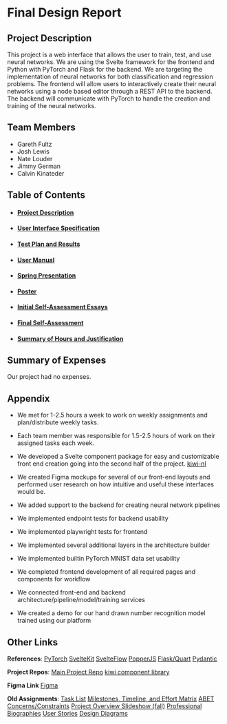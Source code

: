 # Final Design Report

## Project Description

This project is a web interface that allows the user to train, test, and use neural networks. We are using the Svelte framework for the frontend and Python with PyTorch and Flask for the backend. We are targeting the implementation of neural networks for both classification and regression problems. The frontend will allow users to interactively create their neural networks using a node based editor through a REST API to the backend. The backend will communicate with PyTorch to handle the creation and training of the neural networks.

## Team Members

- Gareth Fultz
- Josh Lewis
- Nate Louder
- Jimmy German
- Calvin Kinateder

## Table of Contents

- #### [Project Description](https://github.com/pyralasis/SeniorDesignProject/blob/main/Project-Description.md)

- #### [User Interface Specification](https://www.figma.com/design/BoLnRORyGomz3sUFlLOOzk/Senior-Front-end-Design?node-id=0-1&p=f&t=VVRexctC4xtQmlEG-0)

- #### [Test Plan and Results](https://github.com/pyralasis/SeniorDesignProject/blob/main/Testing%20and%20Results.md)

- #### [User Manual](https://github.com/pyralasis/SeniorDesignProject/tree/main/User%20Manual)

- #### [Spring Presentation](https://docs.google.com/presentation/d/141edAaBxRUM8S1l3F08-8b7pLQNYeFp4M8CgQbTlMbg/)

- #### [Poster](https://github.com/pyralasis/SeniorDesignProject/blob/main/PosterSubmission.pdf)

- #### [Initial Self-Assessment Essays](https://github.com/pyralasis/SeniorDesignProject/tree/main/essays)

- #### [Final Self-Assessment](https://github.com/pyralasis/SeniorDesignProject/tree/main/self-assessments)

- #### [Summary of Hours and Justification](https://github.com/pyralasis/SeniorDesignProject/blob/main/Hours%20Tracking.xlsx)


## Summary of Expenses

Our project had no expenses.

## Appendix

- We met for 1-2.5 hours a week to work on weekly assignments and plan/distribute weekly tasks.
- Each team member was responsible for 1.5-2.5 hours of work on their assigned tasks each week.
- We developed a Svelte component package for easy and customizable front end creation going into the second half of the project. [kiwi-nl](https://www.npmjs.com/package/kiwi-nl)
- We created Figma mockups for several of our front-end layouts and performed user research on how intuitive and useful these interfaces would be.

- We added support to the backend for creating neural network pipelines
- We implemented endpoint tests for backend usability
- We implemented playwright tests for frontend
- We implemented several additional layers in the architecture builder
- We implemented builtin PyTorch MNIST data set usability
- We completed frontend development of all required pages and components for workflow
- We connected front-end and backend architecture/pipeline/model/training services
- We created a demo for our hand drawn number recognition model trained using our platform


## Other Links

**References**:
[PyTorch](https://pytorch.org/)
[SvelteKit](https://svelte.dev/docs/kit)
[SvelteFlow](https://svelteflow.dev/)
[PopperJS](https://popper.js.org/)
[Flask/Quart](https://flask.palletsprojects.com/en/stable/)
[Pydantic](https://docs.pydantic.dev/latest/)

**Project Repos**:
[Main Project Repo](https://github.com/pyralasis/SeniorDesignProject/tree/main)
[kiwi component library](https://github.com/Nate-Louder/kiwi)

**Figma Link**
[Figma](https://www.figma.com/design/BoLnRORyGomz3sUFlLOOzk/Senior-Front-end-Design?node-id=0-1&p=f&t=VVRexctC4xtQmlEG-0)


**Old Assignments**:
[Task List](https://github.com/pyralasis/SeniorDesignProject/blob/main/TaskList.md) 
[Milestones, Timeline, and Effort Matrix](https://github.com/pyralasis/SeniorDesignProject/blob/main/Milestones.md)
[ABET Concerns/Constraints](https://github.com/pyralasis/SeniorDesignProject/blob/main/Constraints%20Essay.pdf)
[Project Overview Slideshow (fall)](https://docs.google.com/presentation/d/1bIvIAZtAevQ4dyUo2utNE_HDR_ljwRWwsb-eQXItnAw)
[Professional Biographies](https://github.com/pyralasis/SeniorDesignProject/tree/main/professional-bios)
[User Stories](https://github.com/pyralasis/SeniorDesignProject/blob/main/User_Stories.md)
[Design Diagrams](https://github.com/pyralasis/SeniorDesignProject/tree/main/Design%20Diagrams)

